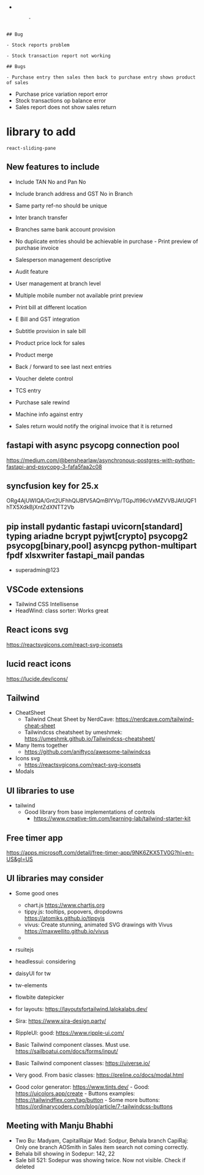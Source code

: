 - 
	
			- 

																									## Bug
																									- Stock reports problem
																									- Stock transaction report not working
																									## Bugs
																									- Purchase entry then sales then back to purchase entry shows product of sales
- Purchase price variation report error
- Stock transactions op balance error
- Sales report does not show sales return
# library to add
	react-sliding-pane
## New features to include
- Include TAN No and Pan No
- Include branch address and GST No in Branch
- Same party ref-no should be unique
- Inter branch transfer
- Branches same bank account provision

- No duplicate entries should be achievable in purchase
																									- Print preview of purchase invoice
- Salesperson management descriptive
- Audit feature
- User management at branch level
- Multiple mobile number not available print preview
- Print bill at different location
- E Bill and GST integration
- Subtitle provision in sale bill
- Product price lock for sales
- Product merge
- Back / forward to see last next entries
- Voucher delete control
- TCS entry
- Purchase sale rewind
- Machine info against entry
- Sales return would notify the original invoice that it is returned
## fastapi with async psycopg connection pool
https://medium.com/@benshearlaw/asynchronous-postgres-with-python-fastapi-and-psycopg-3-fafa5faa2c08

## syncfusion key for 25.x
ORg4AjUWIQA/Gnt2UFhhQlJBfV5AQmBIYVp/TGpJfl96cVxMZVVBJAtUQF1hTX5XdkBjXntZdXNTT2Vb

## pip install pydantic fastapi uvicorn[standard] typing ariadne bcrypt pyjwt[crypto] psycopg2 psycopg[binary,pool] asyncpg python-multipart fpdf xlsxwriter fastapi_mail pandas
- superadmin@123

## VSCode extensions
- Tailwind CSS Intellisense
- HeadWind: class sorter: Works great

## React icons svg
https://reactsvgicons.com/react-svg-iconsets

## lucid react icons
https://lucide.dev/icons/

## Tailwind 
- CheatSheet
	- Tailwind Cheat Sheet by NerdCave: https://nerdcave.com/tailwind-cheat-sheet
	- Tailwindcss cheatsheet by umeshmek: https://umeshmk.github.io/Tailwindcss-cheatsheet/
- Many Items together
	- https://github.com/aniftyco/awesome-tailwindcss
- Icons svg
	- https://reactsvgicons.com/react-svg-iconsets
- Modals
	
## UI libraries to use
- tailwind
	- Good library from base implementations of controls
		- https://www.creative-tim.com/learning-lab/tailwind-starter-kit

## Free timer app
https://apps.microsoft.com/detail/free-timer-app/9NK6ZKX5TV0G?hl=en-US&gl=US
	

## UI libraries may consider
- Some good ones
	- chart.js
		https://www.chartjs.org
	- tippy.js: tooltips, popovers, dropdowns
		https://atomiks.github.io/tippyjs
	- vivus: Create stunning, animated SVG drawings with Vivus
		https://maxwellito.github.io/vivus
	- 
- rsuitejs
- headlessui: considering
- daisyUI for tw
- tw-elements
- flowbite datepicker
- for layouts: https://layoutsfortailwind.lalokalabs.dev/
- Sira: https://www.sira-design.party/
- RippleUI: good: https://www.ripple-ui.com/
- Basic Tailwind component classes. Must use. https://sailboatui.com/docs/forms/input/
- Basic Tailwind component classes: https://uiverse.io/
- Very good. From basic classes: https://preline.co/docs/modal.html

- Good color generator: https://www.tints.dev/
		- Good: https://uicolors.app/create
		- Buttons examples: https://tailwindflex.com/tag/button
		- Some more buttons: https://ordinarycoders.com/blog/article/7-tailwindcss-buttons

## Meeting with Manju Bhabhi
- Two Bu: Madyam, CapitalRajar
	Mad: Sodpur, Behala branch
	CapiRaj: Only one branch
	AOSmith in Sales item search not coming correctly.
- Behala bill showing in Sodepur: 142, 22
- Sale bill 521: Sodepur was showing twice. Now not visible. Check if deleted
